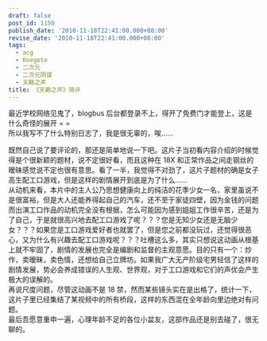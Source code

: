 ```yaml
---
draft: false
post_id: 1150
publish_date: '2010-11-18T22:41:00.000+08:00'
revise_date: '2010-11-18T22:41:00.000+08:00'
tags:
  - acg
  - Koegoto
  - 二次元
  - 二次元阴谋
  - 天籁之声
title: 《天籁之声》简评
---
```


最近学校网络见鬼了，blogbus 后台都登录不上，得开了免费门才能登上，这是什么奇怪的展开 = =  
所以我写不了什么特别日志了，我是很无辜的，唉……

既然自己说了要评论的，那还是简单地说一下吧。这片子当初看内容介绍的时候觉得是个很新颖的题材，说不定很好看，而且这种在 18X 和正常作品之间走钢丝的暧昧感觉说不定也很有意思。看了一半，我觉得不对劲了，这片子题材的确是女子高生配工口游戏，但是这样的剧情展开到底是为了什么……  
从动机来看，本片中的主人公乃思想健康向上的纯洁的花季少女一名，家里虽说不是很富裕，但是大人还能养得起自己的汽车，还不至于家徒四壁，因为金钱的问题而出演工口作品的动机完全没有根据，怎么可能因为感到姐姐工作很辛苦，还是为了自己，于是就很高兴地去配工口游戏了呢？？？您是无知少女还是无脑少女？？？如果您是工口游戏爱好者也就罢了，但是您之前都没玩过，还觉得很恶心，又为什么有兴趣去配工口游戏呢？？？吐槽这么多，其实只想说这动画从根基上就不牢固了，剧情的发展也完全是编剧和监督的主观意愿。目的只有一个：炒作，卖暧昧，卖色情，还想给自己立牌坊。如果我广大无产阶级宅男轻信了这样的剧情发展，势必会养成错误的人生观、世界观，对于工口游戏和它们的声优会产生极大的误解的。  
再说尺度问题，尽管这动画不是 18 禁，然而某些镜头实在是出格了，统计一下，这片子里已经集结了某视频中的所有桥段，这样的东西混在全年龄向里边绝对有问题。  
最后吾愿意重申一遍，心理年龄不足的各位小盆友，这部作品还是别去碰了，很无聊的。
